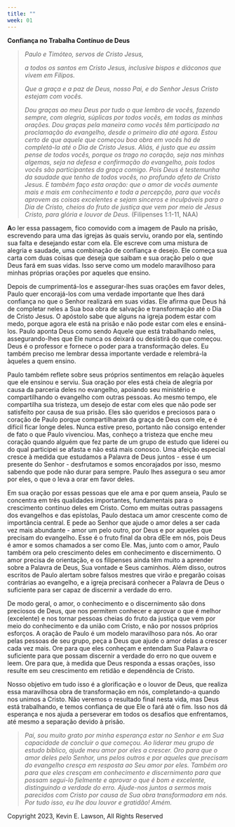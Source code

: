 ```yaml
---
title: ""
week: 01
---
```


**Confiança no Trabalha Contínuo de Deus**

> *Paulo e Timóteo, servos de Cristo Jesus,*
>
> *a todos os santos em Cristo Jesus, inclusive bispos e diáconos que
> vivem em Filipos.*
>
> *Que a graça e a paz de Deus, nosso Pai, e do Senhor Jesus Cristo
> estejam com vocês.*
>
> *Dou graças ao meu Deus por tudo o que lembro de vocês, fazendo
> sempre, com alegria, súplicas por todos vocês, em todas as minhas
> orações. Dou graças pela maneira como vocês têm participado na
> proclamação do evangelho, desde o primeiro dia até agora. Estou certo
> de que aquele que começou boa obra em vocês há de completá-la até o
> Dia de Cristo Jesus. Aliás, é justo que eu assim pense de todos vocês,
> porque os trago no coração, seja nas minhas algemas, seja na defesa e
> confirmação do evangelho, pois todos vocês são participantes da graça
> comigo. Pois Deus é testemunha da saudade que tenho de todos vocês, no
> profundo afeto de Cristo Jesus. E também faço esta oração: que o amor
> de vocês aumente mais e mais em conhecimento e toda a percepção, para
> que vocês aprovem as coisas excelentes e sejam sinceros e inculpáveis
> para o Dia de Cristo, cheios do fruto de justiça que vem por meio de
> Jesus Cristo, para glória e louvor de Deus.* (Filipenses 1:1-11, NAA)

**A**o ler essa passagem, fico comovido com a imagem de Paulo na prisão,
escrevendo para uma das igrejas às quais serviu, orando por ela,
sentindo sua falta e desejando estar com ela. Ele escreve com uma
mistura de alegria e saudade, uma combinação de confiança e desejo. Ele
começa sua carta com duas coisas que deseja que saibam e sua oração pelo
o que Deus fará em suas vidas. Isso serve como um modelo maravilhoso
para minhas próprias orações por aqueles que ensino.

Depois de cumprimentá-los e assegurar-lhes suas orações em favor deles,
Paulo quer encorajá-los com uma verdade importante que lhes dará
confiança no que o Senhor realizará em suas vidas. Ele afirma que Deus
há de completar neles a Sua boa obra de salvação e transformação até o
Dia de Cristo Jesus. O apóstolo sabe que alguns na igreja podem estar
com medo, porque agora ele está na prisão e não pode estar com eles e
ensiná-los. Paulo aponta Deus como sendo Aquele que está trabalhando
neles, assegurando-lhes que Ele nunca os deixará ou desistirá do que
começou. Deus é o professor e fornece o poder para a transformação
deles. Eu também preciso me lembrar dessa importante verdade e
relembrá-la àqueles a quem ensino.

Paulo também reflete sobre seus próprios sentimentos em relação àqueles
que ele ensinou e serviu. Sua oração por eles está cheia de alegria por
causa da parceria deles no evangelho, apoiando seu ministério e
compartilhando o evangelho com outras pessoas. Ao mesmo tempo, ele
compartilha sua tristeza, um desejo de estar com eles que não pode ser
satisfeito por causa de sua prisão. Eles são queridos e preciosos para o
coração de Paulo porque compartilharam da graça de Deus com ele, e é
difícil ficar longe deles. Nunca estive preso, portanto não consigo
entender de fato o que Paulo vivenciou. Mas, conheço a tristeza que
enche meu coração quando alguém que fez parte de um grupo de estudo que
liderei ou do qual participei se afasta e não está mais conosco. Uma
afeição especial cresce à medida que estudamos a Palavra de Deus
juntos - esse é um presente do Senhor - desfrutamos e somos encorajados
por isso, mesmo sabendo que pode não durar para sempre. Paulo lhes
assegura o seu amor por eles, o que o leva a orar em favor deles.

Em sua oração por essas pessoas que ele ama e por quem anseia, Paulo se
concentra em três qualidades importantes, fundamentais para o
crescimento contínuo deles em Cristo. Como em muitas outras passagens
dos evangelhos e das epístolas, Paulo destaca um amor crescente como de
importância central. E pede ao Senhor que ajude o amor deles a ser cada
vez mais abundante - amor um pelo outro, por Deus e por aqueles que
precisam do evangelho. Esse é o fruto final da obra dEle em nós, pois
Deus é amor e somos chamados a ser como Ele. Mas, junto com o amor,
Paulo também ora pelo crescimento deles em conhecimento e discernimento.
O amor precisa de orientação, e os filipenses ainda têm muito a aprender
sobre a Palavra de Deus, Sua vontade e Seus caminhos. Além disso, outros
escritos de Paulo alertam sobre falsos mestres que virão e pregarão
coisas contrárias ao evangelho, e a igreja precisará conhecer a Palavra
de Deus o suficiente para ser capaz de discernir a verdade do erro.

De modo geral, o amor, o conhecimento e o discernimento são dons
preciosos de Deus, que nos permitem conhecer e aprovar o que é melhor
(excelente) e nos tornar pessoas cheias do fruto da justiça que vem por
meio do conhecimento e da união com Cristo, e não por nossos próprios
esforços. A oração de Paulo é um modelo maravilhoso para nós. Ao orar
pelas pessoas de seu grupo, peça a Deus que ajude o amor delas a crescer
cada vez mais. Ore para que eles conheçam e entendam Sua Palavra o
suficiente para que possam discernir a verdade do erro no que ouvem e
leem. Ore para que, à medida que Deus responda a essas orações, isso
resulte em seu crescimento em retidão e dependência de Cristo.

Nosso objetivo em tudo isso é a glorificação e o louvor de Deus, que
realiza essa maravilhosa obra de transformação em nós, completando-a
quando nos unimos a Cristo. Não veremos o resultado final nesta vida,
mas Deus está trabalhando, e temos confiança de que Ele o fará até o
fim. Isso nos dá esperança e nos ajuda a perseverar em todos os desafios
que enfrentamos, até mesmo a separação devido à prisão.

> *Pai, sou muito grato por minha esperança estar no Senhor e em Sua
> capacidade de concluir o que começou. Ao liderar meu grupo de estudo
> bíblico, ajude meu amor por eles a crescer. Oro para que o amor deles
> pelo Senhor, uns pelos outros e por aqueles que precisam do evangelho
> cresça em resposta ao Seu amor por eles. Também oro para que eles
> cresçam em conhecimento e discernimento para que possam segui-lo
> fielmente e aprovar o que é bom e excelente, distinguindo a verdade do
> erro. Ajude-nos juntos a sermos mais parecidos com Cristo por causa de
> Sua obra transformadora em nós. Por tudo isso, eu lhe dou louvor e
> gratidão! Amém.*

Copyright 2023, Kevin E. Lawson, All Rights Reserved
